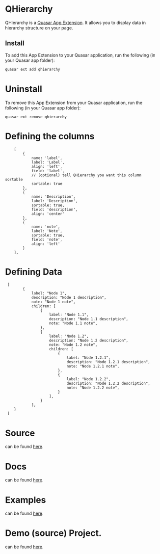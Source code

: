 # QHierarchy

<!--- Please note, this is currently a work-in-progress (WIP). --> 

QHierarchy is a [Quasar App Extension](https://quasar.dev/app-extensions/introduction).  It allows you to display data in hierarchy structure on your page.

## Install

To add this App Extension to your Quasar application, run the following (in your Quasar app folder):

```bash
quasar ext add qhierarchy
```

# Uninstall
To remove this App Extension from your Quasar application, run the following (in your Quasar app folder):

```
quasar ext remove qhierarchy
```


# Defining the columns


    
        [
            {
                name: 'label',
                label: 'Label',
                align: 'left',
                field: 'label',
                // (optional) tell QHierarchy you want this column sortable
                sortable: true
            },
            {
                name: 'Description',
                label: 'Description',
                sortable: true,
                field: 'description',
                align: 'center'
            },
            {
                name: 'note',
                label: 'Note',
                sortable: true,
                field: 'note',
                align: 'left'
            }
        ],

     
# Defining Data

     [
            {
                label: "Node 1",
                description: "Node 1 description",
                note: "Node 1 note",
                children: [
                    {
                        label: "Node 1.1",
                        description: "Node 1.1 description",
                        note: "Node 1.1 note",
                    },
                    {
                        label: "Node 1.2",
                        description: "Node 1.2 description",
                        note: "Node 1.2 note",
                        children: [
                            {
                                label: "Node 1.2.1",
                                description: "Node 1.2.1 description",
                                note: "Node 1.2.1 note",
                            },
                            {
                                label: "Node 1.2.2",
                                description: "Node 1.2.2 description",
                                note: "Node 1.2.2 note",
                            }
                        ],
                    }
                ],
        }
     ]

# Source

can be found [here](https://github.com/pratik227/quasar-qhierarchy).

# Docs

can be found [here](https://quasar-qhierarchy.netlify.com).

# Examples

can be found [here](https://quasar-qhierarchy.netlify.com/examples).

# Demo (source) Project.

can be found [here](https://github.com/pratik227/quasar-qhierarchy/tree/master/demo).

